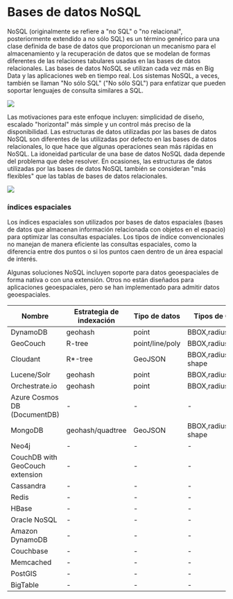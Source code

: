 # Bases de datos NoSQL

NoSQL (originalmente se refiere a "no SQL" o "no relacional", posteriormente extendido a no sólo SQL) es un término genérico para una clase definida de base de datos que proporcionan un mecanismo para el almacenamiento y la recuperación de datos que se modelan de formas diferentes de las relaciones tabulares usadas en las bases de datos relacionales. Las bases de datos NoSQL se utilizan cada vez más en Big Data y las aplicaciones web en tiempo real. Los sistemas NoSQL, a veces, también se llaman "No sólo SQL" ("No sólo SQL") para enfatizar que pueden soportar lenguajes de consulta similares a SQL.


<img src="https://i.imgur.com/LondgHi.png">

Las motivaciones para este enfoque incluyen: simplicidad de diseño, escalado "horizontal" más simple y un control más preciso de la disponibilidad. Las estructuras de datos utilizadas por las bases de datos NoSQL son diferentes de las utilizadas por defecto en las bases de datos relacionales, lo que hace que algunas operaciones sean más rápidas en NoSQL. La idoneidad particular de una base de datos NoSQL dada depende del problema que debe resolver. En ocasiones, las estructuras de datos utilizadas por las bases de datos NoSQL también se consideran "más flexibles" que las tablas de bases de datos relacionales.

<img src="https://i.imgur.com/Hh1MpD5.png">

### índices espaciales

Los índices espaciales son utilizados por bases de datos espaciales (bases de datos que almacenan información relacionada con objetos en el espacio) para optimizar las consultas espaciales. Los tipos de índice convencionales no manejan de manera eficiente las consultas espaciales, como la diferencia entre dos puntos o si los puntos caen dentro de un área espacial de interés.

Algunas soluciones NoSQL incluyen soporte para datos geoespaciales de forma nativa o con una extensión. Otros no están diseñados para aplicaciones geoespaciales, pero se han implementado para admitir datos geoespaciales. 

|Nombre|Estrategia de indexación|Tipo de datos|Tipos de Queries|
|----|----|----|----|
|DynamoDB|geohash|point|BBOX,radius
|GeoCouch|R-tree|point/line/poly|BBOX,radius
|Cloudant|R*-tree|GeoJSON|BBOX,radius,arbitrary shape
|Lucene/Solr|geohash|point|BBOX,radius
|Orchestrate.io|geohash|point|BBOX,radius
|Azure Cosmos DB (DocumentDB)|-|-|-
|MongoDB|geohash/quadtree|GeoJSON|BBOX,radius,arbitrary shape
|Neo4j|-|-|-|
|CouchDB with GeoCouch extension|-|-|-|
|Cassandra|-|-|-|
|Redis|-|-|-|
|HBase|-|-|-|
|Oracle NoSQL|-|-|-|
|Amazon DynamoDB|-|-|-|
|Couchbase|-|-|-|
|Memcached|-|-|-|
|PostGIS|-|-|-|
|BigTable|-|-|-|
